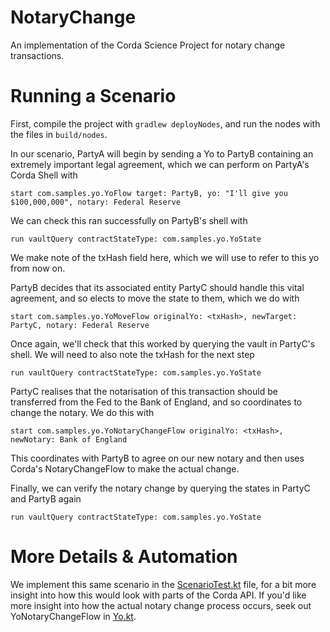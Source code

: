 # NotaryChange
An implementation of the Corda Science Project for notary change transactions.

# Running a Scenario

First, compile the project with `gradlew deployNodes`, and run the nodes with the files in `build/nodes`.


In our scenario, PartyA will begin by sending a Yo to PartyB containing an extremely important legal agreement, which we can perform on PartyA's Corda Shell with  

`start com.samples.yo.YoFlow target: PartyB, yo: "I'll give you $100,000,000", notary: Federal Reserve`


We can check this ran successfully on PartyB's shell with  

`run vaultQuery contractStateType: com.samples.yo.YoState`


We make note of the txHash field here, which we will use to refer to this yo from now on.


PartyB decides that its associated entity PartyC should handle this vital agreement, and so elects to move the state to them, which we do with  

`start com.samples.yo.YoMoveFlow originalYo: <txHash>, newTarget: PartyC, notary: Federal Reserve`

 
Once again, we'll check that this worked by querying the vault in PartyC's shell. We will need to also note the txHash for the next step

`run vaultQuery contractStateType: com.samples.yo.YoState`


PartyC realises that the notarisation of this transaction should be transferred from the Fed to the Bank of England, and so coordinates to change the notary. We do this with  

`start com.samples.yo.YoNotaryChangeFlow originalYo: <txHash>, newNotary: Bank of England`

This coordinates with PartyB to agree on our new notary and then uses Corda's NotaryChangeFlow to make the actual change.


Finally, we can verify the notary change by querying the states in PartyC and PartyB again

`run vaultQuery contractStateType: com.samples.yo.YoState`


# More Details & Automation

We implement this same scenario in the [ScenarioTest.kt](src/test/kotlin/com/samples/yo/ScenarioTest.kt) file, for a bit more insight into how this would look with parts of the Corda API.
If you'd like more insight into how the actual notary change process occurs, seek out YoNotaryChangeFlow in [Yo.kt](src/main/kotlin/com/samples/yo/Yo.kt).

